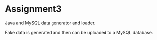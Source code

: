 # Assignment3
Java and MySQL data generator and loader.

Fake data is generated and then can be uploaded to a MySQL database.
